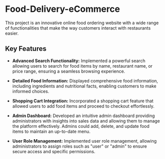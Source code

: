 # Food-Delivery-eCommerce

This project is an innovative online food ordering website with a wide range of functionalities that make the way customers interact with restaurants easier.

## Key Features

- **Advanced Search Functionality:** Implemented a powerful search allowing users to search for food items by name, restaurant name, or price range, ensuring a seamless browsing experience.

- **Detailed Food Information:** Displayed comprehensive food information, including ingredients and nutritional facts, enabling customers to make informed choices.

- **Shopping Cart Integration:** Incorporated a shopping cart feature that allowed users to add food items and proceed to checkout effortlessly.

- **Admin Dashboard:** Developed an intuitive admin dashboard providing administrators with insights into sales data and allowing them to manage the platform effectively. Admins could add, delete, and update food items to maintain an up-to-date menu.

- **User Role Management:** Implemented user role management, allowing administrators to assign roles such as "user" or "admin" to ensure secure access and specific permissions.
